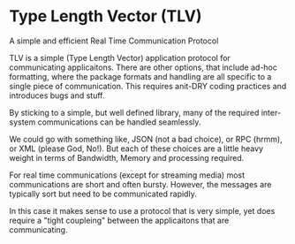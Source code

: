 # Type Length Vector (TLV)

A simple and efficient Real Time Communication Protocol

TLV is a simple (Type Length Vector) application protocol for
communicating applicaitons.  There are other options, that include 
ad-hoc formatting, where the package formats and handling are all
specific to a single piece of communication.  This requires anit-DRY 
coding practices and introduces bugs and stuff.

By sticking to a simple, but well defined library, many of the 
required inter-system communications can be handled seamlessly.

We could go with something like, JSON (not a bad choice), or 
RPC (hrmm), or XML (please God, No!).  But each of these choices are 
a little heavy weight in terms of Bandwidth, Memory and processing 
required.

For real time communications (except for streaming media) most 
communications are short and often bursty.  However, the messages are
typically sort but need to be communicated rapidly.

In this case it makes sense to use a protocol that is very simple, 
yet does require a "tight coupleing" between the applicaitons that are 
communicating.

